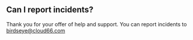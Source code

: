 ## Can I report incidents?
Thank you for your offer of help and support. You can report incidents to [birdseye@cloud66.com](mailto:birdseye@cloud66.com)
